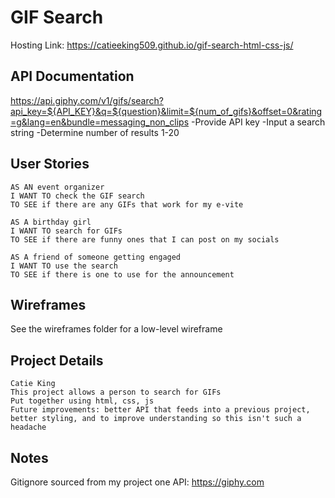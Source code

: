 # GIF Search

Hosting Link:  https://catieeking509.github.io/gif-search-html-css-js/


## API Documentation

https://api.giphy.com/v1/gifs/search?api_key=${API_KEY}&q=${question}&limit=${num_of_gifs}&offset=0&rating=g&lang=en&bundle=messaging_non_clips
-Provide API key
-Input a search string
-Determine number of results 1-20

 ## User Stories

 ```
 AS AN event organizer
 I WANT TO check the GIF search
 TO SEE if there are any GIFs that work for my e-vite

 AS A birthday girl
 I WANT TO search for GIFs
 TO SEE if there are funny ones that I can post on my socials

 AS A friend of someone getting engaged
 I WANT TO use the search
 TO SEE if there is one to use for the announcement
 ```

 ## Wireframes

 See the wireframes folder for a low-level wireframe

 ## Project Details

 ```
 Catie King
 This project allows a person to search for GIFs 
 Put together using html, css, js
 Future improvements: better API that feeds into a previous project, better styling, and to improve understanding so this isn't such a headache
 ```
## Notes

Gitignore sourced from my project one
API: https://giphy.com